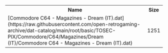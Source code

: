 <table>
<tr><th>Name</th><th>Size</th></tr>
<tr><td>[Commodore C64 - Magazines - Dream (IT).dat](https://raw.githubusercontent.com/open-retrogaming-archive/dat-catalog/main/root/basic/TOSEC-PIX/Commodore/C64/Magazines/Dream (IT)/Commodore C64 - Magazines - Dream (IT).dat)</td><td>1251</td></tr>
</table>
